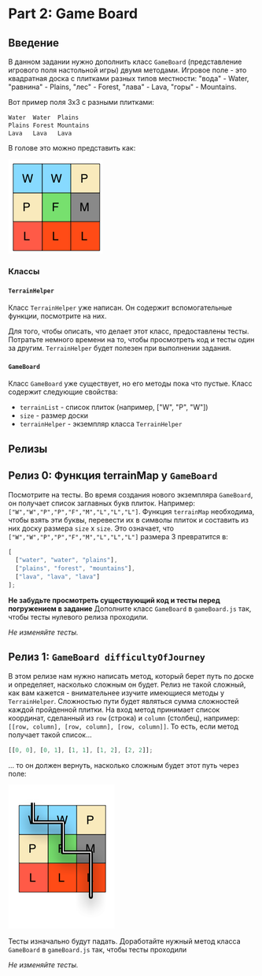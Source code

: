 # Part 2: Game Board

## Введение

В данном задании нужно дополнить класс `GameBoard` (представление игрового поля настольной игры) двумя методами. Игровое поле - это квадратная доска с плитками разных типов местности: "вода" - Water, "равнина" - Plains, "лес" - Forest, "лава" - Lava, "горы" - Mountains.

Вот пример поля 3х3 с разными плитками:

```text
Water  Water  Plains
Plains Forest Mountains
Lava   Lava   Lava
```

В голове это можно представить как:

![](./assets/board.png)

### Классы

#### `TerrainHelper`

Класс `TerrainHelper` уже написан. Он содержит вспомогательные функции, посмотрите на них.

Для того, чтобы описать, что делает этот класс, предоставлены тесты. Потратьте немного времени на то, чтобы просмотреть код и тесты один за другим. `TerrainHelper` будет полезен при выполнении задания.

#### `GameBoard`

Класс `GameBoard` уже существует, но его методы пока что пустые. Класс содержит следующие свойства:

- `terrainList` - список плиток (например, ["W", "P", "W"])
- `size` - размер доски
- `terrainHelper` - экземпляр класса `TerrainHelper`

## Релизы

## Релиз 0: Функция terrainMap у `GameBoard`

Посмотрите на тесты. Во время создания нового экземпляра `GameBoard`, он получает список заглавных букв плиток. Например: `["W","W","P","P","F","M","L","L","L"]`.
Функция `terrainMap` необходима, чтобы взять эти буквы, перевести их в символы плиток и составить из них доску размера `size` x `size`.
Это означает, что `["W","W","P","P","F","M","L","L","L"]` размера 3 превратится в:

```javascript
[
  ["water", "water", "plains"],
  ["plains", "forest", "mountains"],
  ["lava", "lava", "lava"]
];
```

**Не забудьте просмотреть существующий код и тесты перед погружением в задание**
Дополните класс `GameBoard` в `gameBoard.js` так, чтобы тесты нулевого релиза проходили.

_Не изменяйте тесты._

## Релиз 1: `GameBoard difficultyOfJourney`

В этом релизе нам нужно написать метод, который берет путь по доске и определяет, насколько сложным он будет. Релиз не такой сложный, как вам кажется - внимательнее изучите имеющиеся методы у `TerrainHelper`.
Сложностью пути будет являться сумма сложностей каждой пройденной плитки.
На вход метод принимает список координат, сделанный из `row` (строка) и `column` (столбец), например: `[[row, column], [row, column], [row, column]]`.
То есть, если метод получает такой список...

```javascript
[[0, 0], [0, 1], [1, 1], [1, 2], [2, 2]];
```

... то он должен вернуть, насколько сложным будет этот путь через поле:

![](./assets/board_path.png)

Тесты изначально будут падать. Доработайте нужный метод класса `GameBoard` в `gameBoard.js` так, чтобы тесты проходили

_Не изменяйте тесты._
